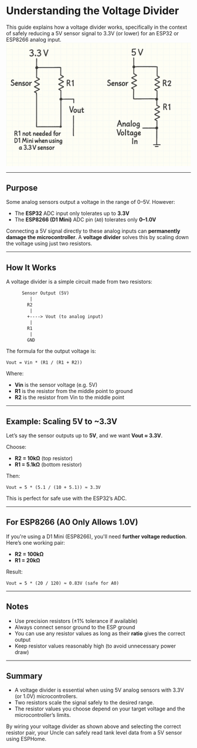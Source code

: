 # Understanding the Voltage Divider

This guide explains how a voltage divider works, specifically in the context of safely reducing a 5V sensor signal to 3.3V (or lower) for an ESP32 or ESP8266 analog input.
![Voltage Divider](https://github.com/Gregovate/hydroponic-veggie-garden/raw/main/docs/images/voltage-divider.png)



---

## Purpose

Some analog sensors output a voltage in the range of 0–5V. However:

- The **ESP32** ADC input only tolerates up to **3.3V**
- The **ESP8266 (D1 Mini)** ADC pin (`A0`) tolerates only **0–1.0V**

Connecting a 5V signal directly to these analog inputs can **permanently damage the microcontroller**. A **voltage divider** solves this by scaling down the voltage using just two resistors.

---

## How It Works

A voltage divider is a simple circuit made from two resistors:

```
      Sensor Output (5V)
         |
        R2
         |
        +----> Vout (to analog input)
         |
        R1
         |
        GND
```

The formula for the output voltage is:

```
Vout = Vin * (R1 / (R1 + R2))
```

Where:

- **Vin** is the sensor voltage (e.g. 5V)
- **R1** is the resistor from the middle point to ground
- **R2** is the resistor from Vin to the middle point

---

## Example: Scaling 5V to \~3.3V

Let’s say the sensor outputs up to **5V**, and we want **Vout ≈ 3.3V**.

Choose:

- **R2 = 10kΩ** (top resistor)
- **R1 = 5.1kΩ** (bottom resistor)

Then:

```
Vout = 5 * (5.1 / (10 + 5.1)) ≈ 3.3V
```

This is perfect for safe use with the ESP32’s ADC.

---

## For ESP8266 (A0 Only Allows 1.0V)

If you're using a D1 Mini (ESP8266), you'll need **further voltage reduction**. Here’s one working pair:

- **R2 = 100kΩ**
- **R1 = 20kΩ**

Result:

```
Vout = 5 * (20 / 120) ≈ 0.83V (safe for A0)
```

---

## Notes

- Use precision resistors (±1% tolerance if available)
- Always connect sensor ground to the ESP ground
- You can use any resistor values as long as their **ratio** gives the correct output
- Keep resistor values reasonably high (to avoid unnecessary power draw)

---

## Summary

- A voltage divider is essential when using 5V analog sensors with 3.3V (or 1.0V) microcontrollers.
- Two resistors scale the signal safely to the desired range.
- The resistor values you choose depend on your target voltage and the microcontroller’s limits.

By wiring your voltage divider as shown above and selecting the correct resistor pair, your Uncle can safely read tank level data from a 5V sensor using ESPHome.


